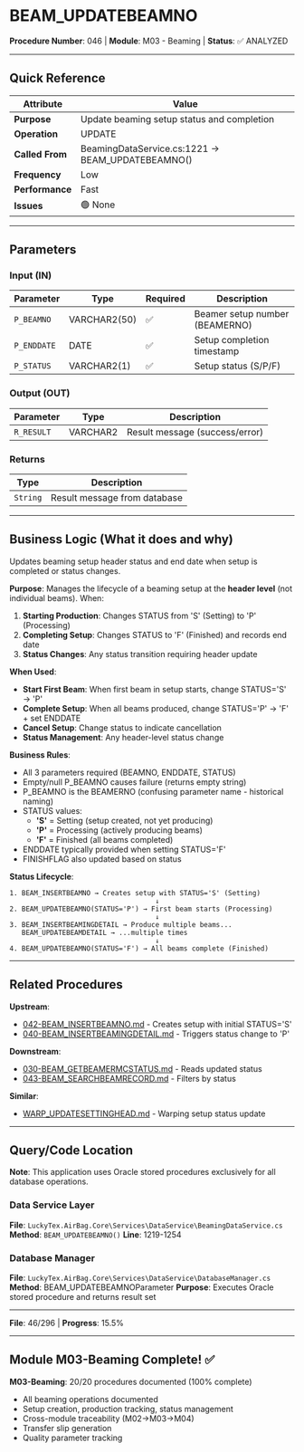 # BEAM_UPDATEBEAMNO

**Procedure Number**: 046 | **Module**: M03 - Beaming | **Status**: ✅ ANALYZED

---

## Quick Reference

| Attribute | Value |
|-----------|-------|
| **Purpose** | Update beaming setup status and completion |
| **Operation** | UPDATE |
| **Called From** | BeamingDataService.cs:1221 → BEAM_UPDATEBEAMNO() |
| **Frequency** | Low |
| **Performance** | Fast |
| **Issues** | 🟢 None |

---

## Parameters

### Input (IN)

| Parameter | Type | Required | Description |
|-----------|------|----------|-------------|
| `P_BEAMNO` | VARCHAR2(50) | ✅ | Beamer setup number (BEAMERNO) |
| `P_ENDDATE` | DATE | ✅ | Setup completion timestamp |
| `P_STATUS` | VARCHAR2(1) | ✅ | Setup status (S/P/F) |

### Output (OUT)

| Parameter | Type | Description |
|-----------|------|-------------|
| `R_RESULT` | VARCHAR2 | Result message (success/error) |

### Returns

| Type | Description |
|------|-------------|
| `String` | Result message from database |

---

## Business Logic (What it does and why)

Updates beaming setup header status and end date when setup is completed or status changes.

**Purpose**: Manages the lifecycle of a beaming setup at the **header level** (not individual beams). When:
1. **Starting Production**: Changes STATUS from 'S' (Setting) to 'P' (Processing)
2. **Completing Setup**: Changes STATUS to 'F' (Finished) and records end date
3. **Status Changes**: Any status transition requiring header update

**When Used**:
- **Start First Beam**: When first beam in setup starts, change STATUS='S' → 'P'
- **Complete Setup**: When all beams produced, change STATUS='P' → 'F' + set ENDDATE
- **Cancel Setup**: Change status to indicate cancellation
- **Status Management**: Any header-level status change

**Business Rules**:
- All 3 parameters required (BEAMNO, ENDDATE, STATUS)
- Empty/null P_BEAMNO causes failure (returns empty string)
- P_BEAMNO is the BEAMERNO (confusing parameter name - historical naming)
- STATUS values:
  - **'S'** = Setting (setup created, not yet producing)
  - **'P'** = Processing (actively producing beams)
  - **'F'** = Finished (all beams completed)
- ENDDATE typically provided when setting STATUS='F'
- FINISHFLAG also updated based on status

**Status Lifecycle**:
```
1. BEAM_INSERTBEAMNO → Creates setup with STATUS='S' (Setting)
                                    ↓
2. BEAM_UPDATEBEAMNO(STATUS='P') → First beam starts (Processing)
                                    ↓
3. BEAM_INSERTBEAMINGDETAIL → Produce multiple beams...
   BEAM_UPDATEBEAMDETAIL → ...multiple times
                                    ↓
4. BEAM_UPDATEBEAMNO(STATUS='F') → All beams complete (Finished)
```

---

## Related Procedures

**Upstream**:
- [042-BEAM_INSERTBEAMNO.md](./042-BEAM_INSERTBEAMNO.md) - Creates setup with initial STATUS='S'
- [040-BEAM_INSERTBEAMINGDETAIL.md](./040-BEAM_INSERTBEAMINGDETAIL.md) - Triggers status change to 'P'

**Downstream**:
- [030-BEAM_GETBEAMERMCSTATUS.md](./030-BEAM_GETBEAMERMCSTATUS.md) - Reads updated status
- [043-BEAM_SEARCHBEAMRECORD.md](./043-BEAM_SEARCHBEAMRECORD.md) - Filters by status

**Similar**:
- [WARP_UPDATESETTINGHEAD.md](../02_Warping/WARP_UPDATESETTINGHEAD.md) - Warping setup status update

---

## Query/Code Location

**Note**: This application uses Oracle stored procedures exclusively for all database operations.

### Data Service Layer
**File**: `LuckyTex.AirBag.Core\Services\DataService\BeamingDataService.cs`
**Method**: `BEAM_UPDATEBEAMNO()`
**Line**: 1219-1254

### Database Manager
**File**: `LuckyTex.AirBag.Core\Services\DataService\DatabaseManager.cs`
**Method**: BEAM_UPDATEBEAMNOParameter
**Purpose**: Executes Oracle stored procedure and returns result set

---

**File**: 46/296 | **Progress**: 15.5%

---

## Module M03-Beaming Complete! ✅

**M03-Beaming**: 20/20 procedures documented (100% complete)
- All beaming operations documented
- Setup creation, production tracking, status management
- Cross-module traceability (M02→M03→M04)
- Transfer slip generation
- Quality parameter tracking
